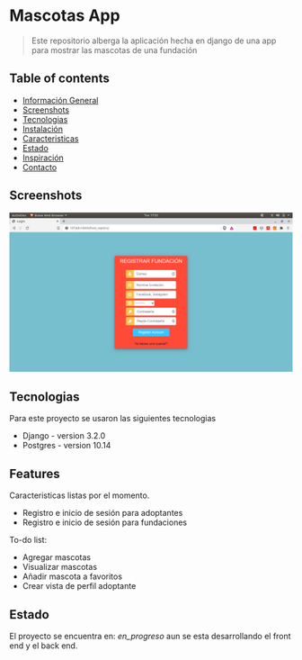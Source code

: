 # Mascotas App
> Este repositorio alberga la aplicación hecha en django de una app para mostrar las mascotas de una fundación

## Table of contents
* [Información General](#general-info)
* [Screenshots](#screenshots)
* [Tecnologias](#technologies)
* [Instalación](#setup)
* [Caracteristicas](#features)
* [Estado](#status)
* [Inspiración](#inspiration)
* [Contacto](#contact)

## Screenshots
![Example screenshot](./img/s1.png)

## Tecnologias
Para este proyecto se usaron las siguientes tecnologias
* Django - version 3.2.0
* Postgres - version 10.14

## Features
Caracteristicas listas por el momento.
* Registro e inicio de sesión para adoptantes
* Registro e inicio de sesión para fundaciones

To-do list:
* Agregar mascotas
* Visualizar mascotas
* Añadir mascota a favoritos
* Crear vista de perfil adoptante

## Estado
El proyecto se encuentra en: _en_progreso_ aun se esta desarrollando el front end y el back end.


